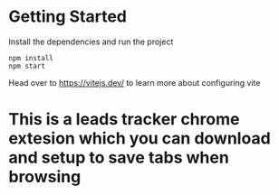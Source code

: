 # Getting Started
Install the dependencies and run the project
```
npm install
npm start
```

Head over to https://vitejs.dev/ to learn more about configuring vite

# This is a leads tracker chrome extesion which you can download and setup to save tabs when browsing